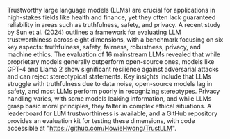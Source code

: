 Trustworthy large language models (LLMs) are crucial for applications in high-stakes fields like health and finance, yet they often lack guaranteed reliability in areas such as truthfulness, safety, and privacy. A recent study by Sun et al. (2024) outlines a framework for evaluating LLM trustworthiness across eight dimensions, with a benchmark focusing on six key aspects: truthfulness, safety, fairness, robustness, privacy, and machine ethics. The evaluation of 16 mainstream LLMs revealed that while proprietary models generally outperform open-source ones, models like GPT-4 and Llama 2 show significant resilience against adversarial attacks and can reject stereotypical statements. Key insights include that LLMs struggle with truthfulness due to data noise, open-source models lag in safety, and most LLMs perform poorly in recognizing stereotypes. Privacy handling varies, with some models leaking information, and while LLMs grasp basic moral principles, they falter in complex ethical situations. A leaderboard for LLM trustworthiness is available, and a GitHub repository provides an evaluation kit for testing these dimensions, with code accessible at "https://github.com/HowieHwong/TrustLLM".